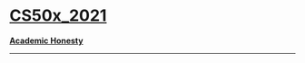 # **[CS50x_2021](https://cs50.harvard.edu/x/2021/)**
**[Academic Honesty](https://cs50.harvard.edu/x/2021/honesty/)**
***
